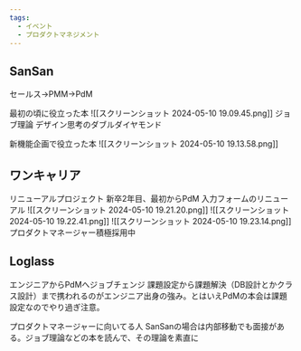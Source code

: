 ```yaml
---
tags:
  - イベント
  - プロダクトマネジメント
---
```

## SanSan
セールス→PMM→PdM

最初の頃に役立った本
![[スクリーンショット 2024-05-10 19.09.45.png]]
ジョブ理論
デザイン思考のダブルダイヤモンド

新機能企画で役立った本
![[スクリーンショット 2024-05-10 19.13.58.png]]

## ワンキャリア
リニューアルプロジェクト
新卒2年目、最初からPdM
入力フォームのリニューアル
![[スクリーンショット 2024-05-10 19.21.20.png]]
![[スクリーンショット 2024-05-10 19.22.41.png]]
![[スクリーンショット 2024-05-10 19.23.14.png]]
プロダクトマネージャー積極採用中

## Loglass
エンジニアからPdMへジョブチェンジ
課題設定から課題解決（DB設計とかクラス設計）まで携われるのがエンジニア出身の強み。とはいえPdMの本会は課題設定なのでやり過ぎ注意。

プロダクトマネージャーに向いてる人
SanSanの場合は内部移動でも面接がある。ジョブ理論などの本を読んで、その理論を素直に

